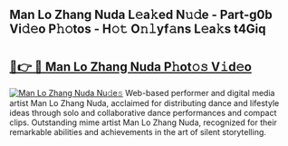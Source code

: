 ## Man Lo Zhang Nuda L𝚎a𝚔ed N𝚞𝚍e - Part-g0b Vi𝚍𝚎o P𝚑𝚘tos - H𝚘𝚝 O𝚗𝚕yf𝚊ns L𝚎a𝚔s t4Giq

# <h2><a href="http://kf1ijy.oniu.top/?m=Man+Lo+Zhang+Nuda">🔗👉 🔴 Man Lo Zhang Nuda P𝚑ot𝚘𝚜 V𝚒d𝚎o</a></h2>

[![Man Lo Zhang Nuda Nu𝚍e𝚜](https://i.imgur.com/0qMVB7G.gif)](http://kf1ijy.oniu.top/?m=Man+Lo+Zhang+Nuda)
Web-based performer and digital media artist Man Lo Zhang Nuda, acclaimed for distributing dance and lifestyle ideas through solo and collaborative dance performances and compact clips. Outstanding mime artist Man Lo Zhang Nuda, recognized for their remarkable abilities and achievements in the art of silent storytelling.  
